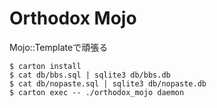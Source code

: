 Orthodox Mojo
=============

Mojo::Templateで頑張る

    $ carton install
    $ cat db/bbs.sql | sqlite3 db/bbs.db
    $ cat db/nopaste.sql | sqlite3 db/nopaste.db
    $ carton exec -- ./orthodox_mojo daemon
